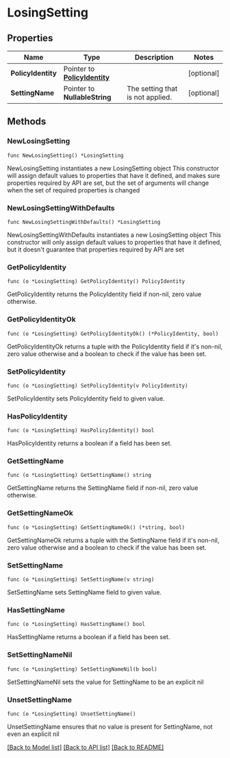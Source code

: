 # LosingSetting

## Properties

Name | Type | Description | Notes
------------ | ------------- | ------------- | -------------
**PolicyIdentity** | Pointer to [**PolicyIdentity**](PolicyIdentity.md) |  | [optional] 
**SettingName** | Pointer to **NullableString** | The setting that is not applied. | [optional] 

## Methods

### NewLosingSetting

`func NewLosingSetting() *LosingSetting`

NewLosingSetting instantiates a new LosingSetting object
This constructor will assign default values to properties that have it defined,
and makes sure properties required by API are set, but the set of arguments
will change when the set of required properties is changed

### NewLosingSettingWithDefaults

`func NewLosingSettingWithDefaults() *LosingSetting`

NewLosingSettingWithDefaults instantiates a new LosingSetting object
This constructor will only assign default values to properties that have it defined,
but it doesn't guarantee that properties required by API are set

### GetPolicyIdentity

`func (o *LosingSetting) GetPolicyIdentity() PolicyIdentity`

GetPolicyIdentity returns the PolicyIdentity field if non-nil, zero value otherwise.

### GetPolicyIdentityOk

`func (o *LosingSetting) GetPolicyIdentityOk() (*PolicyIdentity, bool)`

GetPolicyIdentityOk returns a tuple with the PolicyIdentity field if it's non-nil, zero value otherwise
and a boolean to check if the value has been set.

### SetPolicyIdentity

`func (o *LosingSetting) SetPolicyIdentity(v PolicyIdentity)`

SetPolicyIdentity sets PolicyIdentity field to given value.

### HasPolicyIdentity

`func (o *LosingSetting) HasPolicyIdentity() bool`

HasPolicyIdentity returns a boolean if a field has been set.

### GetSettingName

`func (o *LosingSetting) GetSettingName() string`

GetSettingName returns the SettingName field if non-nil, zero value otherwise.

### GetSettingNameOk

`func (o *LosingSetting) GetSettingNameOk() (*string, bool)`

GetSettingNameOk returns a tuple with the SettingName field if it's non-nil, zero value otherwise
and a boolean to check if the value has been set.

### SetSettingName

`func (o *LosingSetting) SetSettingName(v string)`

SetSettingName sets SettingName field to given value.

### HasSettingName

`func (o *LosingSetting) HasSettingName() bool`

HasSettingName returns a boolean if a field has been set.

### SetSettingNameNil

`func (o *LosingSetting) SetSettingNameNil(b bool)`

 SetSettingNameNil sets the value for SettingName to be an explicit nil

### UnsetSettingName
`func (o *LosingSetting) UnsetSettingName()`

UnsetSettingName ensures that no value is present for SettingName, not even an explicit nil

[[Back to Model list]](../README.md#documentation-for-models) [[Back to API list]](../README.md#documentation-for-api-endpoints) [[Back to README]](../README.md)


